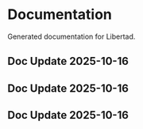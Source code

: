 # Documentation

Generated documentation for Libertad.

## Doc Update 2025-10-16

## Doc Update 2025-10-16

## Doc Update 2025-10-16
